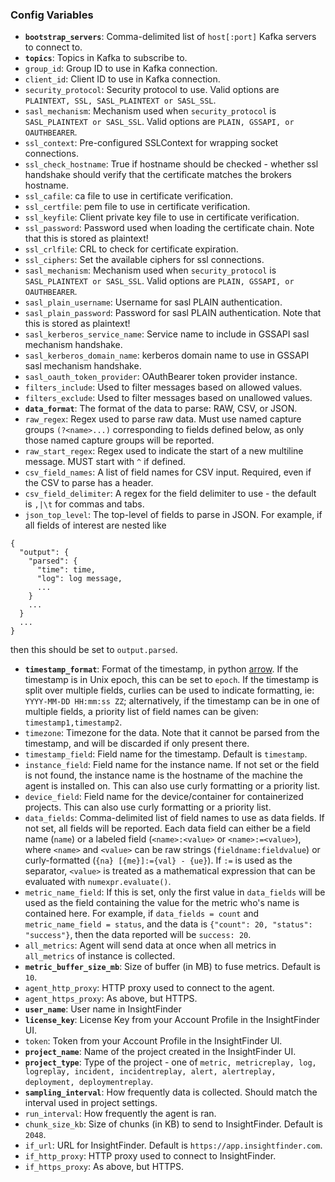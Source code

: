 ### Config Variables
* **`bootstrap_servers`**: Comma-delimited list of `host[:port]` Kafka servers to connect to.
* **`topics`**: Topics in Kafka to subscribe to.
* `group_id`: Group ID to use in Kafka connection.
* `client_id`: Client ID to use in Kafka connection.
* `security_protocol`: Security protocol to use. Valid options are `PLAINTEXT, SSL, SASL_PLAINTEXT or SASL_SSL`.
* `sasl_mechanism`: Mechanism used when `security_protocol` is `SASL_PLAINTEXT or SASL_SSL`. Valid options are `PLAIN, GSSAPI, or OAUTHBEARER`.
* `ssl_context`: Pre-configured SSLContext for wrapping socket connections.
* `ssl_check_hostname`: True if hostname should be checked - whether ssl handshake should verify that the certificate matches the brokers hostname.
* `ssl_cafile`: ca file to use in certificate verification.
* `ssl_certfile`: pem file to use in certificate verification.
* `ssl_keyfile`: Client private key file to use in certificate verification.
* `ssl_password`: Password used when loading the certificate chain. Note that this is stored as plaintext!
* `ssl_crlfile`: CRL to check for certificate expiration.
* `ssl_ciphers`: Set the available ciphers for ssl connections.
* `sasl_mechanism`: Mechanism used when `security_protocol` is `SASL_PLAINTEXT or SASL_SSL`. Valid options are `PLAIN, GSSAPI, or OAUTHBEARER`.
* `sasl_plain_username`: Username for sasl PLAIN authentication.
* `sasl_plain_password`: Password for sasl PLAIN authentication. Note that this is stored as plaintext!
* `sasl_kerberos_service_name`: Service name to include in GSSAPI sasl mechanism handshake.
* `sasl_kerberos_domain_name`: kerberos domain name to use in GSSAPI sasl mechanism handshake.
* `sasl_oauth_token_provider`: OAuthBearer token provider instance.
* `filters_include`: Used to filter messages based on allowed values.
* `filters_exclude`: Used to filter messages based on unallowed values.
* **`data_format`**: The format of the data to parse: RAW, CSV, or JSON.
* `raw_regex`: Regex used to parse raw data. Must use named capture groups `(?<name>...)` corresponding to fields defined below, as only those named capture groups will be reported.
* `raw_start_regex`: Regex used to indicate the start of a new multiline message. MUST start with `^` if defined.
* `csv_field_names`: A list of field names for CSV input. Required, even if the CSV to parse has a header.
* `csv_field_delimiter`: A regex for the field delimiter to use - the default is `,|\t` for commas and tabs.
* `json_top_level`: The top-level of fields to parse in JSON. For example, if all fields of interest are nested like 
```
{ 
  "output": {
    "parsed": {
      "time": time, 
      "log": log message,
      ... 
    }   
    ... 
  }
  ... 
}
```
then this should be set to `output.parsed`.
* **`timestamp_format`**: Format of the timestamp, in python [arrow](https://arrow.readthedocs.io/en/latest/#supported-tokens). If the timestamp is in Unix epoch, this can be set to `epoch`. If the timestamp is split over multiple fields, curlies can be used to indicate formatting, ie: `YYYY-MM-DD HH:mm:ss ZZ`; alternatively, if the timestamp can be in one of multiple fields, a priority list of field names can be given: `timestamp1,timestamp2`.
* `timezone`: Timezone for the data. Note that it cannot be parsed from the timestamp, and will be discarded if only present there.
* `timestamp_field`: Field name for the timestamp. Default is `timestamp`.
* `instance_field`: Field name for the instance name. If not set or the field is not found, the instance name is the hostname of the machine the agent is installed on. This can also use curly formatting or a priority list.
* `device_field`: Field name for the device/container for containerized projects. This can also use curly formatting or a priority list.
* `data_fields`: Comma-delimited list of field names to use as data fields. If not set, all fields will be reported. Each data field can either be a field name (`name`) or a labeled field (`<name>:<value>` or `<name>:=<value>`), where `<name>` and `<value>` can be raw strings (`fieldname:fieldvalue`) or curly-formatted (`{na} [{me}]:={val} - {ue}`). If `:=` is used as the separator, `<value>` is treated as a mathematical expression that can be evaluated with `numexpr.evaluate()`.
* `metric_name_field`: If this is set, only the first value in `data_fields` will be used as the field containing the value for the metric who's name is contained here. For example, if `data_fields = count` and `metric_name_field = status`, and the data is `{"count": 20, "status": "success"}`, then the data reported will be `success: 20`.
* `all_metrics`: Agent will send data at once when all metrics in `all_metrics` of instance is collected.
* **`metric_buffer_size_mb`**: Size of buffer (in MB) to fuse metrics. Default is `10`.
* `agent_http_proxy`: HTTP proxy used to connect to the agent.
* `agent_https_proxy`: As above, but HTTPS.
* **`user_name`**: User name in InsightFinder
* **`license_key`**: License Key from your Account Profile in the InsightFinder UI. 
* `token`: Token from your Account Profile in the InsightFinder UI. 
* **`project_name`**: Name of the project created in the InsightFinder UI. 
* **`project_type`**: Type of the project - one of `metric, metricreplay, log, logreplay, incident, incidentreplay, alert, alertreplay, deployment, deploymentreplay`.
* **`sampling_interval`**: How frequently data is collected. Should match the interval used in project settings.
* `run_interval`: How frequently the agent is ran.
* `chunk_size_kb`: Size of chunks (in KB) to send to InsightFinder. Default is `2048`.
* `if_url`: URL for InsightFinder. Default is `https://app.insightfinder.com`.
* `if_http_proxy`: HTTP proxy used to connect to InsightFinder.
* `if_https_proxy`: As above, but HTTPS.

